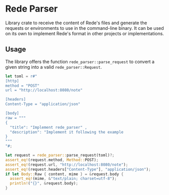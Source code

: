 # Rede Parser

Library crate to receive the content of Rede's files and generate the requests or environments
to use in the command-line binary. It can be used on its own to implement Rede's format in other
projects or implementations.

## Usage

The library offers the function `rede_parser::parse_request` to convert a given string into a valid
`rede_parser::Request`.

```rust
let toml = r#"
[http]
method = "POST"
url = "http://localhost:8080/note"

[headers]
Content-Type = "application/json"

[body]
raw = """
{
  "title": "Implement rede_parser" ,
  "description": "Implement it following the example
}
"""
"#;

let request = rede_parser::parse_request(toml)?;
assert_eq!(request.method, Method::POST);
assert_eq!(request.url, "http://localhost:8080/note");
assert_eq!(request.headers["Content-Type"], "application/json");
if let Body::Raw { content, mime } = &request.body {
  assert_eq!(mime, &"text/plain; charset=utf-8");
  println!("{}", &request.body);
}
```
